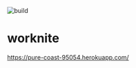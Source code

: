 ![build](https://github.com/xxuxa-k/worknite/workflows/build/badge.svg)

# worknite

https://pure-coast-95054.herokuapp.com/
